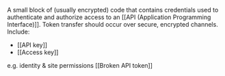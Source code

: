 A small block of (usually encrypted) code that contains credentials used to authenticate and authorize access to an [[API (Application Programming Interface)]]. 
Token transfer should occur over secure, encrypted channels.
Include:
- [[API key]]
- [[Access key]]

e.g. identity & site permissions
[[Broken API token]]